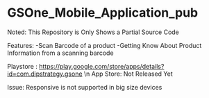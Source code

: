 # GSOne_Mobile_Application_pub

Noted:
This Repository is Only Shows a Partial Source Code

Features:
-Scan Barcode of a product
-Getting Know About Product Information from a scanning barcode

Playstore :  https://play.google.com/store/apps/details?id=com.dipstrategy.gsone \n
App Store: Not Released Yet

Issue:
Responsive is not supported in big size devices
